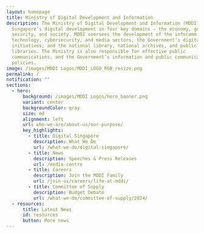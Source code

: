 ```yaml
---
layout: homepage
title: Ministry of Digital Development and Information
description: The Ministry of Digital Development and Information (MDDI) drives
  Singapore’s digital development in four key domains — the economy, government,
  security, and society. MDDI oversees the development of the infocomm
  technology, cybersecurity, and media sectors; the Government’s digitalisation
  initiatives; and the national library, national archives, and public
  libraries. The Ministry is also responsible for effective public
  communications, and the Government’s information and public communication
  policies.
image: /images/MDDI Logos/MDDI_LOGO_RGB_resize.png
permalink: /
notification: ""
sections:
  - hero:
      background: /images/MDDI Logos/hero_banner.png
      variant: center
      backgroundColor: gray
      size: md
      alignment: left
      url: who-we-are/about-us/our-purpose/
      key_highlights:
        - title: Digital Singapore
          description: What We Do
          url: /what-we-do/digital-singapore/
        - title: News
          description: Speeches & Press Releases
          url: /media-centre
        - title: Careers
          description: Join the MDDI Family
          url: /join-us/careers/life-at-mddi/
        - title: Committee of Supply
          description: Budget Debate
          url: /what-we-do/committee-of-supply/2024/
  - resources:
      title: Latest News
      id: resources
      button: More news
---
```

